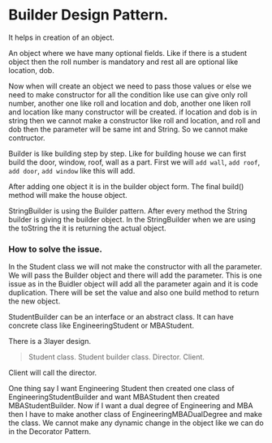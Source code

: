 # Builder Design Pattern.

It helps in creation of an object.

An object where we have many optional fields. Like if there is a student object then the roll number is mandatory and rest all are optional like location, dob.


Now when will create an object we need to pass those values or else we need to make constructor for all the condition like use can give only roll number, another one like roll and location and dob, another one liken roll and location like many constructor will be created.
if location and dob is in string then we cannot make a constructor like roll and location, and roll and dob then the parameter will be same int and String. So we cannot make contructor.

Builder is like building step by step. Like for building house we can first build the door, window, roof, wall as a part.
First we will `add wall`, `add roof`, `add door`, `add window` like this will add. 

After adding one object it is in the builder object form. The final build() method will make the house object.

StringBuilder is using the Builder pattern. After every method the String builder is giving the builder object. In the StringBuilder when we are using the toString the it is returning the actual object.


### How to solve the issue.

In the Student class we will not make the constructor with all the parameter. We will pass the Builder object and there will add the parameter. This is one issue as in the Buidler object will add all the parameter again and it is code duplication. There will be set the value and also one build method to return the new object.

StudentBuilder can be an interface or an abstract class. It can have concrete class like EngineeringStudent or MBAStudent.

There is a 3layer design.
> Student class. Student builder class.
> Director.
> Client.

Client will call the director.

One thing say I want Engineering Student then created one class of EngineeringStudentBuilder and want MBAStudent then created MBAStudentBuilder. Now if I want a dual degree of Engineering and MBA then I have to make another class of EngineeringMBADualDegree and make the class.
We cannot make any dynamic change in the object like we can do in the Decorator Pattern.
